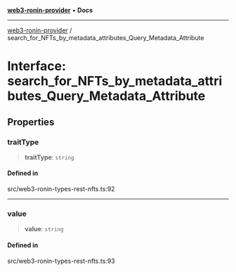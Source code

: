 [**web3-ronin-provider**](../README.md) • **Docs**

***

[web3-ronin-provider](../globals.md) / search\_for\_NFTs\_by\_metadata\_attributes\_Query\_Metadata\_Attribute

# Interface: search\_for\_NFTs\_by\_metadata\_attributes\_Query\_Metadata\_Attribute

## Properties

### traitType

> **traitType**: `string`

#### Defined in

src/web3-ronin-types-rest-nfts.ts:92

***

### value

> **value**: `string`

#### Defined in

src/web3-ronin-types-rest-nfts.ts:93
